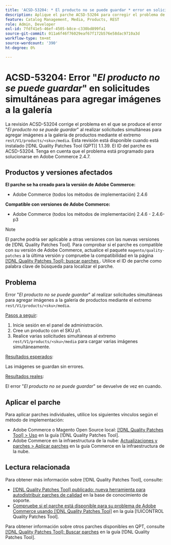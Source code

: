 ```yaml
---
title: 'ACSD-53204: * El producto no se puede guardar * error en solicitudes simultáneas para añadir imágenes a la galería'
description: Aplique el parche ACSD-53204 para corregir el problema de Adobe Commerce en el que se produce el error *El producto no se puede guardar* al realizar solicitudes simultáneas para agregar imágenes a la galería de productos mediante el punto final rest/V1/products/&lt;sku&gt;/media.
feature: Catalog Management, Media, Products, REST
role: Admin, Developer
exl-id: 7fdf41e5-46ef-4505-b8ce-c330bd899fa1
source-git-commit: 011a6f46f76029eaf67f172b576e58dac9710a3d
workflow-type: tm+mt
source-wordcount: '390'
ht-degree: 0%

---
```


# ACSD-53204: Error &quot;*El producto no se puede guardar*&quot; en solicitudes simultáneas para agregar imágenes a la galería

La revisión ACSD-53204 corrige el problema en el que se produce el error &quot;*El producto no se puede guardar*&quot; al realizar solicitudes simultáneas para agregar imágenes a la galería de productos mediante el extremo `rest/V1/products/<sku>/media`. Esta revisión está disponible cuando está instalado [!DNL Quality Patches Tool (QPT)] 1.1.39. El ID del parche es ACSD-53204. Tenga en cuenta que el problema está programado para solucionarse en Adobe Commerce 2.4.7.

## Productos y versiones afectados

**El parche se ha creado para la versión de Adobe Commerce:**

* Adobe Commerce (todos los métodos de implementación) 2.4.6

**Compatible con versiones de Adobe Commerce:**

* Adobe Commerce (todos los métodos de implementación) 2.4.6 - 2.4.6-p3

>[!NOTE]
>
>El parche podría ser aplicable a otras versiones con las nuevas versiones de [!DNL Quality Patches Tool]. Para comprobar si el parche es compatible con su versión de Adobe Commerce, actualice el paquete `magento/quality-patches` a la última versión y compruebe la compatibilidad en la página [[!DNL Quality Patches Tool]: buscar parches ](https://experienceleague.adobe.com/tools/commerce-quality-patches/index.html?lang=es). Utilice el ID de parche como palabra clave de búsqueda para localizar el parche.

## Problema

Error &quot;*El producto no se puede guardar*&quot; al realizar solicitudes simultáneas para agregar imágenes a la galería de productos mediante el extremo `rest/V1/products/<sku>/media`.

<u>Pasos a seguir</u>:

1. Inicie sesión en el panel de administración.
1. Cree un producto con el SKU p1.
1. Realice varias solicitudes simultáneas al extremo `rest/V1/products/<sku>/media` para cargar varias imágenes simultáneamente.

<u>Resultados esperados</u>:

Las imágenes se guardan sin errores.

<u>Resultados reales</u>:

El error &quot;*El producto no se puede guardar*&quot; se devuelve de vez en cuando.

## Aplicar el parche

Para aplicar parches individuales, utilice los siguientes vínculos según el método de implementación:

* Adobe Commerce o Magento Open Source local: [[!DNL Quality Patches Tool] > Uso](/help/tools/quality-patches-tool/usage.md) en la guía [!DNL Quality Patches Tool].
* Adobe Commerce en la infraestructura de la nube: [Actualizaciones y parches > Aplicar parches](https://experienceleague.adobe.com/docs/commerce-cloud-service/user-guide/develop/upgrade/apply-patches.html?lang=es) en la guía Commerce en la infraestructura de la nube.

## Lectura relacionada

Para obtener más información sobre [!DNL Quality Patches Tool], consulte:

* [[!DNL Quality Patches Tool] publicado: nueva herramienta para autodistribuir parches de calidad](https://experienceleague.adobe.com/es/docs/commerce-operations/tools/quality-patches-tool/quality-patches-tool-to-self-serve-quality-patches) en la base de conocimiento de soporte.
* [Compruebe si el parche está disponible para su problema de Adobe Commerce usando [!DNL Quality Patches Tool]](/help/tools/quality-patches-tool/patches-available-in-qpt/check-patch-for-magento-issue-with-magento-quality-patches.md) en la guía [!UICONTROL Quality Patches Tool].


Para obtener información sobre otros parches disponibles en QPT, consulte [[!DNL Quality Patches Tool]: Buscar parches](https://experienceleague.adobe.com/tools/commerce-quality-patches/index.html?lang=es) en la guía [!DNL Quality Patches Tool].
